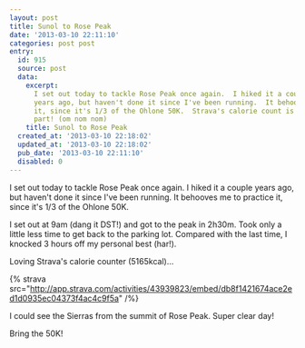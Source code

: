 ```yaml
---
layout: post
title: Sunol to Rose Peak
date: '2013-03-10 22:11:10'
categories: post post
entry:
  id: 915
  source: post
  data:
    excerpt:
      I set out today to tackle Rose Peak once again.  I hiked it a couple
      years ago, but haven't done it since I've been running.  It behooves me to practice
      it, since it's 1/3 of the Ohlone 50K.  Strava's calorie count is my favorite
      part! (om nom nom)
    title: Sunol to Rose Peak
  created_at: '2013-03-10 22:18:02'
  updated_at: '2013-03-10 22:18:02'
  pub_date: '2013-03-10 22:11:10'
  disabled: 0
---
```


I set out today to tackle Rose Peak once again. I hiked it a couple years ago, but haven't done it since I've been running. It behooves me to practice it, since it's 1/3 of the Ohlone 50K.

I set out at 9am (dang it DST!) and got to the peak in 2h30m. Took only a little less time to get back to the parking lot. Compared with the last time, I knocked 3 hours off my personal best (har!).

Loving Strava's calorie counter (5165kcal)...

{% strava src="http://app.strava.com/activities/43939823/embed/db8f1421674ace2ed1d0935ec04373f4ac4c9f5a" /%}

I could see the Sierras from the summit of Rose Peak. Super clear day!

Bring the 50K!
